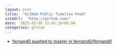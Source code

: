 ```yaml
---
layout: post
title:  "GitHub Public Timeline Feed"
siteUrl:  "http://github.com/"
date:  2025-03-09 13:45:16+00:00
categories: github
---
```

*  [fernand0 pushed to master in fernand0/fernand0](https://github.com/fernand0/fernand0/compare/fb8041df2d...29acd7e02a)

